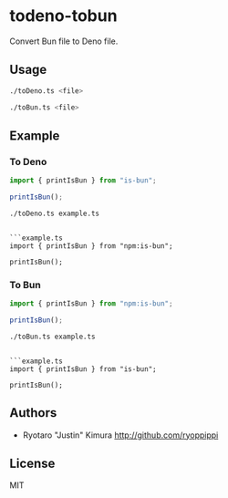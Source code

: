 # todeno-tobun

Convert Bun file to Deno file.

## Usage

```sh
./toDeno.ts <file>
```

```sh
./toBun.ts <file>
```

## Example

### To Deno

```example.ts
import { printIsBun } from "is-bun";

printIsBun();
```
```sh
./toDeno.ts example.ts
```
```

```example.ts
import { printIsBun } from "npm:is-bun";

printIsBun();

```

### To Bun

```example.ts
import { printIsBun } from "npm:is-bun";

printIsBun();
```
```sh
./toBun.ts example.ts
```
```

```example.ts
import { printIsBun } from "is-bun";

printIsBun();

```

## Authors

- Ryotaro "Justin" Kimura http://github.com/ryoppippi

## License
MIT

